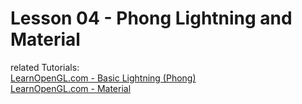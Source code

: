 # Lesson 04 - Phong Lightning and Material

related Tutorials: \
[LearnOpenGL.com - Basic Lightning (Phong)](https://learnopengl.com/Lighting/Basic-Lighting) \
[LearnOpenGL.com - Material](https://learnopengl.com/Lighting/Materials)

